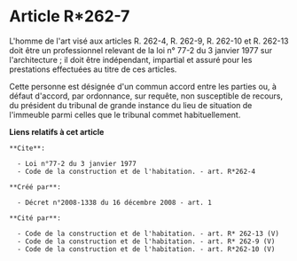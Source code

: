 # Article R*262-7

L'homme de l'art visé aux articles R. 262-4, R. 262-9, R. 262-10 et R. 262-13 doit être un professionnel relevant de la loi
n° 77-2 du 3 janvier 1977 sur l'architecture ; il doit être indépendant, impartial et assuré pour les prestations effectuées
au titre de ces articles. 

Cette personne est désignée d'un commun accord entre les parties ou, à défaut d'accord, par ordonnance, sur requête, non
susceptible de recours, du président du tribunal de grande instance du lieu de situation de l'immeuble parmi celles que le
tribunal commet habituellement.

**Liens relatifs à cet article**

	**Cite**:

	  - Loi n°77-2 du 3 janvier 1977
	  - Code de la construction et de l'habitation. - art. R*262-4

	**Créé par**:

	  - Décret n°2008-1338 du 16 décembre 2008 - art. 1

	**Cité par**:

	  - Code de la construction et de l'habitation. - art. R* 262-13 (V)
	  - Code de la construction et de l'habitation. - art. R* 262-9 (V)
	  - Code de la construction et de l'habitation. - art. R*262-10 (V)
